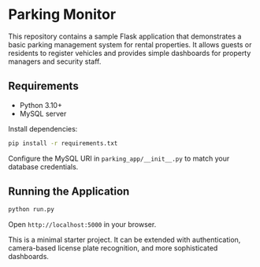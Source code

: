 # Parking Monitor

This repository contains a sample Flask application that demonstrates a basic parking management system for rental properties. It allows guests or residents to register vehicles and provides simple dashboards for property managers and security staff.

## Requirements

- Python 3.10+
- MySQL server

Install dependencies:

```bash
pip install -r requirements.txt
```

Configure the MySQL URI in `parking_app/__init__.py` to match your database credentials.

## Running the Application

```bash
python run.py
```

Open `http://localhost:5000` in your browser.

This is a minimal starter project. It can be extended with authentication, camera-based license plate recognition, and more sophisticated dashboards.
